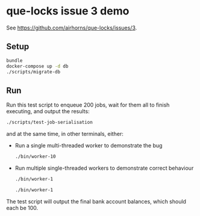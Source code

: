 # que-locks issue 3 demo

See https://github.com/airhorns/que-locks/issues/3.

## Setup

```bash
bundle
docker-compose up -d db
./scripts/migrate-db
```

## Run

Run this test script to enqueue 200 jobs, wait for them all to finish executing, and output the results:

```bash
./scripts/test-job-serialisation
```

and at the same time, in other terminals, either:

- Run a single multi-threaded worker to demonstrate the bug

    ```bash
    ./bin/worker-10
    ```

- Run multiple single-threaded workers to demonstrate correct behaviour

    ```bash
    ./bin/worker-1
    ```

    ```bash
    ./bin/worker-1
    ```

The test script will output the final bank account balances, which should each be 100.

